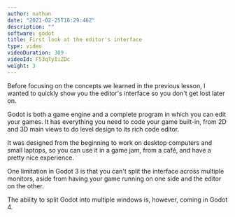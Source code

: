 ```yaml
---
author: nathan
date: "2021-02-25T16:29:46Z"
description: ""
software: godot
title: First look at the editor's interface
type: video
videoDuration: 309
videoId: F53qTyIiZDc
weight: 3
---
```


Before focusing on the concepts we learned in the previous lesson, I wanted to quickly show you the editor's interface so you don't get lost later on.

Godot is both a game engine and a complete program in which you can edit your games. It has everything you need to code your game built-in, from 2D and 3D main views to do level design to its rich code editor.

It was designed from the beginning to work on desktop computers and small laptops, so you can use it in a game jam, from a café, and have a pretty nice experience.

One limitation in Godot 3 is that you can't split the interface across multiple monitors, aside from having your game running on one side and the editor on the other.

The ability to split Godot into multiple windows is, however, coming in Godot 4.
